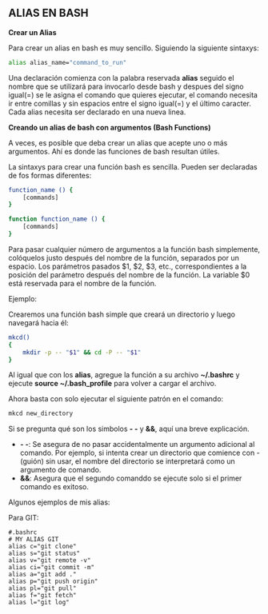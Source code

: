 ## ALIAS EN BASH

**Crear un Alias**  

Para crear un alias en bash es muy sencillo. Siguiendo la siguiente sintaxys:  

```bash
alias alias_name="command_to_run"
```

Una declaración comienza con la palabra reservada **alias** seguido el nombre que se utilizará para invocarlo desde bash y despues del signo igual(=) se le asigna el comando que quieres ejecutar, el comando necesita ir entre comillas y sin espacios entre el signo igual(=) y el último caracter. Cada alias necesita ser declarado en una nueva linea.  


**Creando un alias de bash con argumentos (Bash Functions)**  

A veces, es posible que deba crear un alias que acepte uno o más argumentos. Ahí es donde las funciones de bash resultan útiles.  

La sintaxys para crear una función bash es sencilla. Pueden ser declaradas de fos formas diferentes:  

```bash
function_name () {
    [commands]
}
```

```bash
function function_name () {
    [commands]
}
```

Para pasar cualquier número de argumentos a la función bash simplemente, colóquelos justo después del nombre de la función, separados por un espacio. Los parámetros pasados $1, $2, $3, etc., correspondientes a la posición del parámetro después del nombre de la función. La variable $0 está reservada para el nombre de la función.  

Ejemplo:  

Crearemos una función bash simple que creará un directorio y luego navegará hacia él:  

```bash
mkcd()
{
    mkdir -p -- "$1" && cd -P -- "$1"
}
```

Al igual que con los **alias**, agregue la función a su archivo **~/.bashrc** y ejecute **source ~/.bash_profile** para volver a cargar el archivo.

Ahora basta con solo ejecutar el siguiente patrón en el comando:  

```bash
mkcd new_directory
```
Si se pregunta qué son los simbolos **- -** y **&&**, aquí una breve explicación.  

- **- -**: Se asegura de no pasar accidentalmente un argumento adicional al comando. Por ejemplo, si intenta crear un directorio que comience con -(guión) sin usar, el nombre del directorio se interpretará como un argumento de comando.  
- **&&**: Asegura que el segundo comanddo se ejecute solo si el primer comando es exitoso.  


Algunos ejemplos de mis alias:  

Para GIT:  

```
#.bashrc
# MY ALIAS GIT
alias c="git clone"
alias s="git status"
alias v="git remote -v"
alias ci="git commit -m"
alias a="git add ."
alias p="git push origin"
alias pl="git pull"
alias f="git fetch"
alias l="git log"
```




